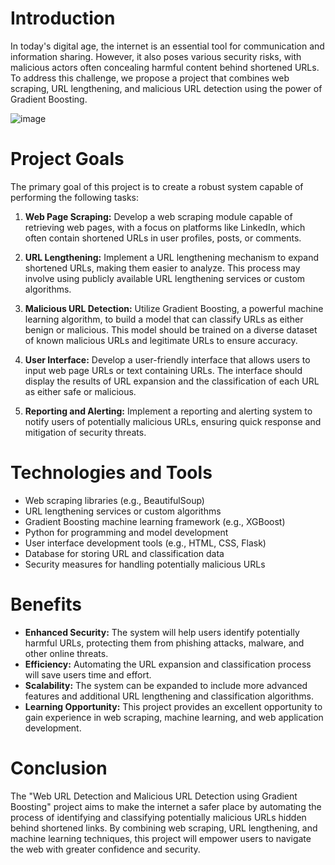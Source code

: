 # Introduction
In today's digital age, the internet is an essential tool for communication and information sharing. However, it also poses various security risks, with malicious actors often concealing harmful content behind shortened URLs. To address this challenge, we propose a project that combines web scraping, URL lengthening, and malicious URL detection using the power of Gradient Boosting.

![image](https://github.com/Ananta-Vaishnavi/Safe-Secure-Surf/assets/94735204/6a5851ce-795d-4f6e-aafa-91894444c51c)

# Project Goals
The primary goal of this project is to create a robust system capable of performing the following tasks:

1. **Web Page Scraping:** Develop a web scraping module capable of retrieving web pages, with a focus on platforms like LinkedIn, which often contain shortened URLs in user profiles, posts, or comments.

2. **URL Lengthening:** Implement a URL lengthening mechanism to expand shortened URLs, making them easier to analyze. This process may involve using publicly available URL lengthening services or custom algorithms.

3. **Malicious URL Detection:** Utilize Gradient Boosting, a powerful machine learning algorithm, to build a model that can classify URLs as either benign or malicious. This model should be trained on a diverse dataset of known malicious URLs and legitimate URLs to ensure accuracy.

4. **User Interface:** Develop a user-friendly interface that allows users to input web page URLs or text containing URLs. The interface should display the results of URL expansion and the classification of each URL as either safe or malicious.

5. **Reporting and Alerting:** Implement a reporting and alerting system to notify users of potentially malicious URLs, ensuring quick response and mitigation of security threats.

# Technologies and Tools
- Web scraping libraries (e.g., BeautifulSoup)
- URL lengthening services or custom algorithms
- Gradient Boosting machine learning framework (e.g., XGBoost)
- Python for programming and model development
- User interface development tools (e.g., HTML, CSS, Flask)
- Database for storing URL and classification data
- Security measures for handling potentially malicious URLs

# Benefits
- **Enhanced Security:** The system will help users identify potentially harmful URLs, protecting them from phishing attacks, malware, and other online threats.
- **Efficiency:** Automating the URL expansion and classification process will save users time and effort.
- **Scalability:** The system can be expanded to include more advanced features and additional URL lengthening and classification algorithms.
- **Learning Opportunity:** This project provides an excellent opportunity to gain experience in web scraping, machine learning, and web application development.

# Conclusion
The "Web URL Detection and Malicious URL Detection using Gradient Boosting" project aims to make the internet a safer place by automating the process of identifying and classifying potentially malicious URLs hidden behind shortened links. By combining web scraping, URL lengthening, and machine learning techniques, this project will empower users to navigate the web with greater confidence and security.
